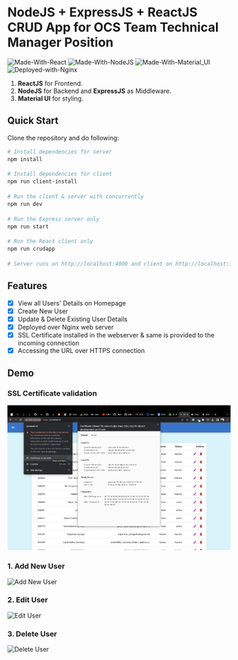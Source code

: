 # NodeJS + ExpressJS + ReactJS CRUD App for OCS Team Technical Manager Position

![Made-With-React](https://img.shields.io/badge/Made_with-React-informational?style=for-the-badge&logo=react) ![Made-With-NodeJS](https://img.shields.io/badge/Made_with-NodeJS-informational?style=for-the-badge&logo=javascript) ![Made-With-Material_UI](https://img.shields.io/badge/Made_with-Material_UI-informational?style=for-the-badge&logo=mui) ![Deployed-with-Nginx](https://img.shields.io/badge/Deployed_with-Nginx-informational?style=for-the-badge&logo=nginx)

1. **ReactJS** for Frontend.
2. **NodeJS** for Backend and **ExpressJS** as Middleware.
3. **Material UI** for styling.

## Quick Start

Clone the repository and do following:

```bash
# Install dependencies for server
npm install

# Install dependencies for client
npm run client-install

# Run the client & server with concurrently
npm run dev

# Run the Express server only
npm run start

# Run the React client only
npm run crudapp

# Server runs on http://localhost:4000 and client on http://localhost:3000
```

## Features
- [x] View all Users' Details on Homepage
- [x] Create New User
- [x] Update & Delete Existing User Details
- [x] Deployed over Nginx web server
- [x] SSL Certificate installed in the webserver & same is provided to the incoming connection
- [x] Accessing the URL over HTTPS connection

## Demo

### SSL Certificate validation
![SSL Certificate](https://github.com/girishgr8/OCS-TEAM-CRUD-APP/blob/main/demo/SSL%20Certificate.png)

### 1. Add New User
![Add New User](https://github.com/girishgr8/OCS-TEAM-CRUD-APP/blob/main/demo/AddUser.gif)

### 2. Edit User
![Edit User](https://github.com/girishgr8/OCS-TEAM-CRUD-APP/blob/main/demo/EditUser.gif)

### 3. Delete User
![Delete User](https://github.com/girishgr8/OCS-TEAM-CRUD-APP/blob/main/demo/DeleteUser.gif)
